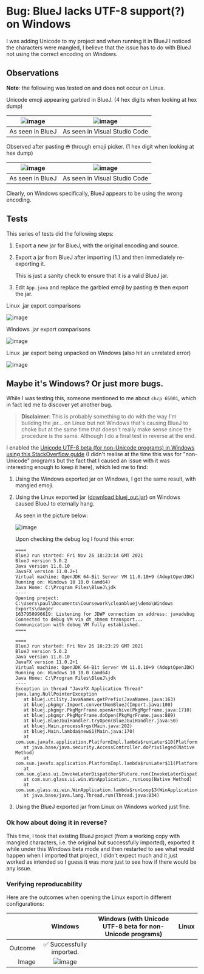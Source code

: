 # Bug: BlueJ lacks UTF-8 support(?) on Windows

I was adding Unicode to my project and when running it in BlueJ I noticed the characters were mangled, I believe that the issue has to do with BlueJ not using the correct encoding on Windows.

## Observations

**Note**: the following was tested on and does not occur on Linux.

Unicode emoji appearing garbled in BlueJ. (4 hex digits when looking at hex dump)

| ![image](https://user-images.githubusercontent.com/38285861/143617804-29a4e8b0-92b1-4f20-97a4-371ce007cdd2.png) | ![image](https://user-images.githubusercontent.com/38285861/143617843-4a9aa7bd-6d35-4438-be10-2c3bca406b59.png) |
|:-:|:-:|
| As seen in BlueJ | As seen in Visual Studio Code |

Observed after pasting `😳` through emoji picker. (1 hex digit when looking at hex dump)

| ![image](https://user-images.githubusercontent.com/38285861/143617871-9a43b4ce-1cff-4308-9e2a-71a618e7c910.png) | ![image](https://user-images.githubusercontent.com/38285861/143617864-748c0bc4-8eec-4a34-a99f-8522a3be1e0a.png) |
|:-:|:-:|
| As seen in BlueJ | As seen in Visual Studio Code |

Clearly, on Windows specifically, BlueJ appears to be using the wrong encoding.

## Tests

This series of tests did the following steps:
1. Export a new jar for BlueJ, with the original encoding and source.
2. Export a jar from BlueJ after importing (1.) and then immediately re-exporting it.
   
   This is just a sanity check to ensure that it is a valid BlueJ jar.
3. Edit `App.java` and replace the garbled emoji by pasting `😳` then export the jar.

Linux .jar export comparisons

![image](https://user-images.githubusercontent.com/38285861/143616446-48559ce8-4e02-4aaa-ab9b-8df5f276b9e4.png)

Windows .jar export comparisons

![image](https://user-images.githubusercontent.com/38285861/143618268-aa1a5601-8f6f-4d46-9430-77392362a73b.png)

Linux .jar export being unpacked on Windows (also hit an unrelated error)

![image](https://user-images.githubusercontent.com/38285861/143618210-c3c658d6-134f-4116-add5-0d0d201a7ec4.png)

## Maybe it's Windows? Or just more bugs.

While I was testing this, someone mentioned to me about `chcp 65001`, which in fact led me to discover yet another bug.

> **Disclaimer**: This is probably something to do with the way I'm building the jar... on Linux but not Windows that's causing BlueJ to choke but at the same time that doesn't really make sense since the procedure is the same. Although I do a final test in reverse at the end.

I enabled the [Unicode UTF-8 beta (for non-Unicode programs) in Windows using this StackOverflow guide](https://stackoverflow.com/questions/57131654/using-utf-8-encoding-chcp-65001-in-command-prompt-windows-powershell-window) (I didn't realise at the time this was for "non-Unicode" programs but the fact that I caused an issue with it was interesting enough to keep it here), which led me to find:

1. Using the Windows exported jar on Windows, I got the same result, with mangled emoji.
2. Using the Linux exported jar ([download bluej_out.jar](https://github.com/insertish/bluej-bug-demo/raw/master/Linux%20Exports/bluej_out.jar)) on Windows caused BlueJ to eternally hang.
   
   As seen in the picture below:
   
   ![image](https://user-images.githubusercontent.com/38285861/143619477-6f109b86-ee68-4cee-977d-fd61dd993768.png)

   Upon checking the debug log I found this error:
   
   ```
   ====
   BlueJ run started: Fri Nov 26 18:23:14 GMT 2021
   BlueJ version 5.0.2
   Java version 11.0.10
   JavaFX version 11.0.2+1
   Virtual machine: OpenJDK 64-Bit Server VM 11.0.10+9 (AdoptOpenJDK)
   Running on: Windows 10 10.0 (amd64)
   Java Home: C:\Program Files\BlueJ\jdk
   ----
   Opening project: C:\Users\paul\Documents\Coursework\cleanbluej\demo\Windows Exports\danger
   1637950996619: Listening for JDWP connection on address: javadebug
   Connected to debug VM via dt_shmem transport...
   Communication with debug VM fully established.
   ====

   ====
   BlueJ run started: Fri Nov 26 18:23:29 GMT 2021
   BlueJ version 5.0.2
   Java version 11.0.10
   JavaFX version 11.0.2+1
   Virtual machine: OpenJDK 64-Bit Server VM 11.0.10+9 (AdoptOpenJDK)
   Running on: Windows 10 10.0 (amd64)
   Java Home: C:\Program Files\BlueJ\jdk
   ----
   Exception in thread "JavaFX Application Thread" java.lang.NullPointerException
      at bluej.utility.JavaNames.getPrefix(JavaNames.java:163)
      at bluej.pkgmgr.Import.convertNonBlueJ(Import.java:100)
      at bluej.pkgmgr.PkgMgrFrame.openArchive(PkgMgrFrame.java:1710)
      at bluej.pkgmgr.PkgMgrFrame.doOpen(PkgMgrFrame.java:889)
      at bluej.BlueJGuiHandler.tryOpen(BlueJGuiHandler.java:50)
      at bluej.Main.processArgs(Main.java:202)
      at bluej.Main.lambda$new$1(Main.java:170)
      at com.sun.javafx.application.PlatformImpl.lambda$runLater$10(PlatformImpl.java:428)
      at java.base/java.security.AccessController.doPrivileged(Native Method)
      at com.sun.javafx.application.PlatformImpl.lambda$runLater$11(PlatformImpl.java:427)
      at com.sun.glass.ui.InvokeLaterDispatcher$Future.run(InvokeLaterDispatcher.java:96)
      at com.sun.glass.ui.win.WinApplication._runLoop(Native Method)
      at com.sun.glass.ui.win.WinApplication.lambda$runLoop$3(WinApplication.java:174)
      at java.base/java.lang.Thread.run(Thread.java:834)
   ```
3. Using the BlueJ exported jar from Linux on Windows worked just fine.

### Ok how about doing it in reverse?

This time, I took that existing BlueJ project (from a working copy with mangled characters, i.e. the original but successfully imported), exported it while under this Windows beta mode and then restarted to see what would happen when I imported that project, I didn't expect much and it just worked as intended so I guess it was more just to see how if there would be any issue.

### Verifying reproducability

Here are the outcomes when opening the Linux export in different configurations:

| | Windows | Windows (with Unicode UTF-8 beta for non-Unicode programs) | Linux |
|--:|:-:|:-:|:-:|
|Outcome|✅ Successfully imported.|||
|Image|![image](https://user-images.githubusercontent.com/38285861/143621617-55ef1dd3-23e6-4b2f-826d-216a5e9644d3.png)|||
